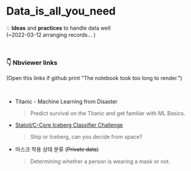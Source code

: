 # Data_is_all_you_need 
💡 **Ideas** and **practices** to handle data well
<br> (~2022-03-12 arranging records... )

<br>

### 👇 Nbviewer links
(Open this links if github print "The notebook took too long to render.")

<br>

* Titanic - Machine Learning from Disaster

  > Predict survival on the Titanic and get familiar with ML Basics.

* [Statoil/C-Core Iceberg Classifier Challenge](https://nbviewer.org/gist/heosuab/9e10fbe16669b8ac8134c254bc53f992)

  > Ship or Iceberg, can you decide from space?

* 마스크 착용 상태 분류 (~~Private data~~)

  > Determining whether a person is wearing a mask or not.
